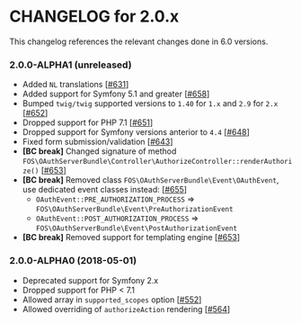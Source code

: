 CHANGELOG for 2.0.x
===================

This changelog references the relevant changes done in 6.0 versions.

### 2.0.0-ALPHA1 (unreleased)

* Added `NL` translations [[#631](https://github.com/FriendsOfSymfony/FOSOAuthServerBundle/pull/631)]
* Added support for Symfony 5.1 and greater [[#658](https://github.com/FriendsOfSymfony/FOSOAuthServerBundle/pull/658)]
* Bumped `twig/twig` supported versions to `1.40` for `1.x` and `2.9` for `2.x` [[#652](https://github.com/FriendsOfSymfony/FOSOAuthServerBundle/pull/652)]
* Dropped support for PHP 7.1 [[#651](https://github.com/FriendsOfSymfony/FOSOAuthServerBundle/pull/651)]
* Dropped support for Symfony versions anterior to `4.4` [[#648](https://github.com/FriendsOfSymfony/FOSOAuthServerBundle/pull/648)]
* Fixed form submission/validation [[#643](https://github.com/FriendsOfSymfony/FOSOAuthServerBundle/pull/643)]
* **[BC break]** Changed signature of method `FOS\OAuthServerBundle\Controller\AuthorizeController::renderAuthorize()` [[#653](https://github.com/FriendsOfSymfony/FOSOAuthServerBundle/pull/653)]
* **[BC break]** Removed class `FOS\OAuthServerBundle\Event\OAuthEvent`, use dedicated event classes instead: [[#655](https://github.com/FriendsOfSymfony/FOSOAuthServerBundle/pull/655)]
    - `OAuthEvent::PRE_AUTHORIZATION_PROCESS` => `FOS\OAuthServerBundle\Event\PreAuthorizationEvent`
    - `OAuthEvent::POST_AUTHORIZATION_PROCESS` => `FOS\OAuthServerBundle\Event\PostAuthorizationEvent`
* **[BC break]** Removed support for templating engine [[#653](https://github.com/FriendsOfSymfony/FOSOAuthServerBundle/pull/653)]

### 2.0.0-ALPHA0 (2018-05-01)

* Deprecated support for Symfony 2.x
* Dropped support for PHP < 7.1
* Allowed array in `supported_scopes` option [[#552](https://github.com/FriendsOfSymfony/FOSOAuthServerBundle/pull/552)]
* Allowed overriding of `authorizeAction` rendering [[#564](https://github.com/FriendsOfSymfony/FOSOAuthServerBundle/pull/564)]
